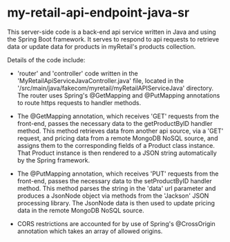 # my-retail-api-endpoint-java-sr

This server-side code is a back-end api service written in Java and using the Spring Boot framework. It serves to respond to api requests to retrieve data or update data for products in myRetail's products collection. 

Details of the code include:

* 'router' and 'controller' code written in the 'MyRetailApiServiceJavaController.java' file, located in the '/src/main/java/fakecom/myretail/myRetailAPIServiceJava' directory. The router uses Spring's @GetMapping and @PutMapping annotations to route https requests to handler methods.  

* The @GetMapping annotation, which receives 'GET' requests from the front-end, passes the necessary data to the getProductByID handler method. This method retrieves data from another api source, via a 'GET' request, and pricing data from a remote MongoDB NoSQL source, and assigns them to the corresponding fields of a Product class instance. That Product instance is then rendered to a JSON string automatically by the Spring framework.

* The @PutMapping annotation, which receives 'PUT' requests from the front-end, passes the necessary data to the setProductByID handler method. This method parses the string in the 'data' url parameter and produces a JsonNode object via methods from the 'Jackson' JSON processing library. The JsonNode data is then used to update pricing data in the remote MongoDB NoSQL source.

* CORS restrictions are accounted for by use of Spring's @CrossOrigin annotation which takes an array of allowed origins.
